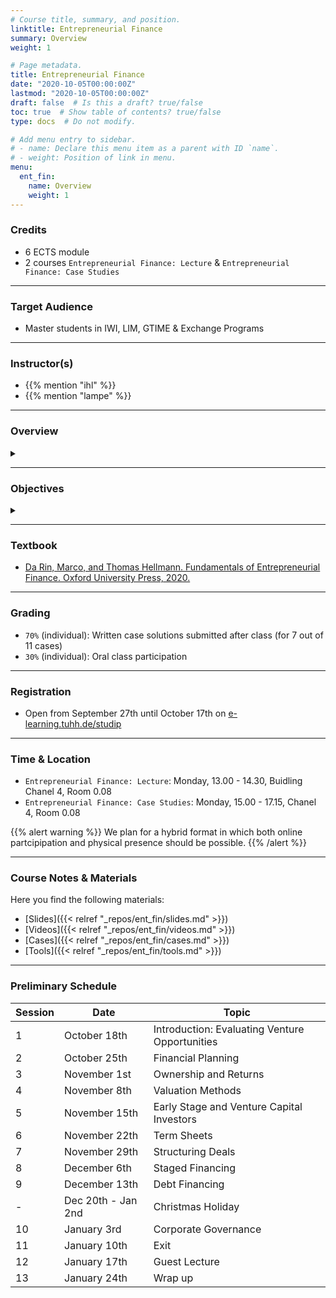 ```yaml
---
# Course title, summary, and position.
linktitle: Entrepreneurial Finance
summary: Overview
weight: 1

# Page metadata.
title: Entrepreneurial Finance
date: "2020-10-05T00:00:00Z"
lastmod: "2020-10-05T00:00:00Z"
draft: false  # Is this a draft? true/false
toc: true  # Show table of contents? true/false
type: docs  # Do not modify.

# Add menu entry to sidebar.
# - name: Declare this menu item as a parent with ID `name`.
# - weight: Position of link in menu.
menu:
  ent_fin:
    name: Overview
    weight: 1
---
```



### Credits

* 6 ECTS module
* 2 courses `Entrepreneurial Finance: Lecture` & `Entrepreneurial Finance: Case Studies`

***

### Target Audience

* Master students in IWI, LIM, GTIME & Exchange Programs

***

### Instructor(s)

* {{% mention "ihl" %}}
* {{% mention "lampe" %}}

***

### Overview
<details class="description" close><summary data-close="Show" data-open="Hide"></summary>
Entrepreneurial finance is at the center of a clash of two very distant worlds: that of entrepreneurship and that of finance. Finance is disciplined, based on numbers and logical thinking and looking for proven track records. Entrepreneurship is messy, based on intuition and experimentation and treading off the beaten track. Entrepreneurial finance is the provision of funding to young, innovative, growth-oriented companies. Entrepreneurial companies are young, typically less than ten years old, and introduce innovative products or business models. The younger are called “startups,” and are typically less than five years old.
<br><br>
There is a variety of investors who can finance entrepreneurial companies: family and friends, business angels, accelerators and incubators, crowdfunding platforms, venture capital firms, corporate investors, etc. The course provides a thorough understanding of what motivates them, of the way they invest, and of what support they can provide to a company at what stage in the fundraising cycle. The course addresses the following key questions: How much money can and should be raised? When should it be raised and from whom? What is a reasonable valuation of the company? How should funding, employment contracts and exit decisions be structured?
<br><br>
Thus, the course provides an understanding of the whole fundraising cycle, from the moment the entrepreneur conceived her idea to the moment investors exit the company and move on. We examine the entrepreneur's signalling to investors of the qualities of the venture, the investors' evaluation of the venture, the various dimensions of contracting (cash flow rights, control rights, compensation, and other clauses), the negotiation of a deal and the provision of corporate governance, the process of staged financing, the financing through debt, and the exit process though liquidity events such as initial public offering, sale or merger.
<br><br>
The workflow in this module is comprised of two course elements:

1. {{< hl >}}(Flipped) classroom{{< /hl >}}: learning about and discussing concepts and tools currently prevailing in theory and practice of modern entrepreneurial finance.
2. {{< hl >}}Problem-based learning{{< /hl >}}: deepen an understanding of the concepts and tools by seeing them applied and applying them to real company cases.

</details>

***

### Objectives

<details class="description" close><summary data-close="Show" data-open="Hide"></summary>

Upon completion of this course module, students will be able to:
* Prepare a financial plan for a new venture or business opportunity
* Engage in financial valuation for new ventures and business opportunities
* Understand the design of financial contracts 
* Analyze and evaluate growth and exit strategies

This course module can prepare students for the following career paths: 
* Startup founder or early employee in a startup
* Venture capital investing 
* Strategy & valuation consulting
* Corporate finance

</details>

***


### Textbook

* [Da Rin, Marco, and Thomas Hellmann. Fundamentals of Entrepreneurial Finance. Oxford University Press, 2020.](https://www.entrepreneurialfinance.net)

***

### Grading

* `70%` (individual): Written case solutions submitted after class (for 7 out of 11 cases)
* `30%` (individual): Oral class participation

***

### Registration

* Open from September 27th until October 17th on [e-learning.tuhh.de/studip](https://e-learning.tuhh.de/studip/dispatch.php/course/details?sem_id=e3f942b6d1a4adb9af4da59bdd699c39&again=yes)

***

### Time & Location

* `Entrepreneurial Finance: Lecture`: Monday, 13.00 - 14.30, Buidling Chanel 4, Room 0.08
* `Entrepreneurial Finance: Case Studies`: Monday, 15.00 - 17.15, Chanel 4, Room 0.08

{{% alert warning %}}
We plan for a hybrid format in which both online partcipipation and physical presence should be possible.
{{% /alert %}}

***

### Course Notes & Materials

Here you find the following materials:

- [Slides]({{< relref "_repos/ent_fin/slides.md" >}})
- [Videos]({{< relref "_repos/ent_fin/videos.md" >}})
- [Cases]({{< relref "_repos/ent_fin/cases.md" >}})
- [Tools]({{< relref "_repos/ent_fin/tools.md" >}})



***

### Preliminary Schedule


| Session | Date | Topic |
| --- | --- | --- |
| 1 | October 18th | Introduction: Evaluating Venture Opportunities|
| 2 | October 25th | Financial Planning |
| 3 | November 1st | Ownership and Returns |
| 4 | November 8th | Valuation Methods |
| 5 | November 15th | Early Stage and Venture Capital Investors |
| 6 | November 22th | Term Sheets| 
| 7 | November 29th| Structuring Deals |
| 8 | December 6th | Staged Financing |
| 9 | December 13th | Debt Financing |
| - | Dec 20th - Jan 2nd | Christmas Holiday |
| 10 | January 3rd | Corporate Governance |
| 11 | January 10th | Exit |
| 12 | January 17th | Guest Lecture |
| 13 | January 24th | Wrap up |

